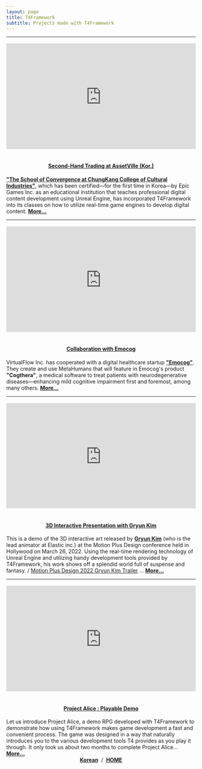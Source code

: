```yaml
---
layout: page
title: T4Framework
subtitle: Projects made with T4Framework
---
```

<style>
    .embed-container {
        position: relative;
        padding-bottom: 56.25%;
        height: 0;
        overflow: hidden;
        max-width: 100%;
    }

    .embed-container iframe, .embed-container object, .embed-container embed {
        position: absolute;
		top: 1%;
		down: 1%;
        left: 0%;
        width: 100%;
        height: 100%;
    }
</style>
<hr />

<div class="embed-container"><iframe src="https://www.youtube.com/embed/O28qtBeOYZw" frameborder="0" width="1280" height="720"></iframe></div>
<center><h4><br ><a href="/CK_Midterm_en/">Second-Hand Trading at AssetVille (Kor.)</a></h4></center>
<a href="https://www.ck.ac.kr/en/school-department/convergence/school" target="_blank"><b>"The School of Convergence at ChungKang College of Cultural Industries"</b></a>, which has been certified—for the first time in Korea—by Epic Games Inc. as an educational institution that teaches professional digital content development using Unreal Engine, has incorporated T4Framework into its classes on how to utilize real-time game engines to develop digital content.
 <a href="/CK_Midterm_en/"><b>More...</b></a><br />

 <hr />

<div class="embed-container"><iframe src="https://www.youtube.com/embed/_HA7VVaHTEI" frameborder="0" width="1280" height="720"></iframe></div>
<center><h4><br ><a href="/Emocog_en/">Collaboration with Emocog</a></h4></center>
VirtualFlow Inc. has cooperated with a digital healthcare startup <a href="https://www.emocog.com/" target="_blank"><b>"Emocog"</b></a>. They create and use MetaHumans that will feature in Emocog's product <b>"Cogthera"</b>, a medical software to treat patients with neurodegenerative diseases—enhancing mild cognitive impairment first and foremost, among many others.
 <a href="/Emocog_en/"><b>More...</b></a><br />

 <hr />

<div class="embed-container"><iframe src="https://www.youtube.com/embed/Dc2hju0nxek" frameborder="0" width="1280" height="720"></iframe></div>
<center><h4><br ><a href="/GryunKim/">3D Interactive Presentation with Gryun Kim</a></h4></center>
This is a demo of the 3D interactive art released by <a href="https://g-ryun.com/" target="_blank"><b>Gryun Kim</b></a> (who is the lead animator at Elastic inc.) at the Motion Plus Design conference held in Hollywood on March 26, 2022.
Using the real-time rendering technology of Unreal Engine and utilizing handy development tools provided by T4Framework, his work shows off a splendid world full of suspense and fantasy.
/ <a href="https://www.youtube.com/watch?v=IzFVjLMxbLc" target="_blank">Motion Plus Design 2022 Gryun Kim Trailer</a> ... <a href="/GryunKim_en/"><b>More...</b></a>

<hr />

<div class="embed-container"><iframe src="https://www.youtube.com/embed/4TH4oQpk-Hk" frameborder="0" width="1280" height="720"></iframe></div>
<center><h4><br ><a href="/ProjectAlice/">Project Alice : Playable Demo</a></h4></center>
Let us introduce Project Alice, a demo RPG developed with T4Framework to demonstrate how using T4Framework makes game development a fast and convenient process.
The game was designed in a way that naturally introduces you to the various development tools T4 provides as you play it through. It only took us about two months to complete Project Alice... <a href="/ProjectAlice_en/"><b>More...</b></a>

<center><a href="/Projects/"><b>Korean</b></a> &nbsp;/&nbsp; <a href="/index"><b>HOME</b></a></center>